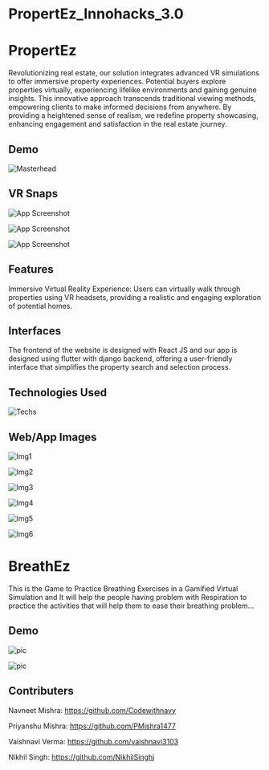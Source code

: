 
# PropertEz_Innohacks_3.0


# PropertEz

Revolutionizing real estate, our solution integrates advanced VR simulations to offer immersive property experiences. Potential buyers explore properties virtually, experiencing lifelike environments and gaining genuine insights. This innovative approach transcends traditional viewing methods, empowering clients to make informed decisions from anywhere. By providing a heightened sense of realism, we redefine property showcasing, enhancing engagement and satisfaction in the real estate journey.




## Demo


![Masterhead](https://res.cloudinary.com/dtasq49nr/image/upload/v1714337763/ezgif.com-optimize_kokfmx.gif)


## VR Snaps

![App Screenshot](https://res.cloudinary.com/dtasq49nr/image/upload/v1714326464/img2_qwpw3p.jpg)

![App Screenshot](https://res.cloudinary.com/dtasq49nr/image/upload/v1714326490/img3_xpa0cr.jpg)

![App Screenshot](https://res.cloudinary.com/dtasq49nr/image/upload/v1714326382/img1_kzmlcr.jpg)


## Features
Immersive Virtual Reality Experience: Users can virtually walk through properties using VR headsets, providing a realistic and engaging exploration of potential homes.
## Interfaces

The frontend of the website is designed with React JS and our app is designed using flutter with django backend, offering a user-friendly interface that simplifies the property search and selection process.
## Technologies Used

![Techs](https://res.cloudinary.com/dtasq49nr/image/upload/v1714360795/techstack_tekykx.jpg)
## Web/App Images


![Img1](https://res.cloudinary.com/dtasq49nr/image/upload/v1714365786/Screenshot_from_2024-04-29_10-06-44_nlortu.png)

![Img2](https://res.cloudinary.com/dtasq49nr/image/upload/v1714365785/Screenshot_from_2024-04-29_10-06-58_lpuow2.png)

![Img3](https://res.cloudinary.com/dtasq49nr/image/upload/v1714368580/123_zx2fik.png)

![Img4](https://res.cloudinary.com/dtasq49nr/image/upload/v1714368576/1234_ueiwtn.png)

![Img5](https://res.cloudinary.com/dtasq49nr/image/upload/v1714368564/12345_zhqyzr.png)

![Img6](https://res.cloudinary.com/dtasq49nr/image/upload/v1714368563/123456_iwwz6f.png)




# BreathEz

This is the Game to Practice Breathing Exercises in a Gamified Virtual Simulation and It will help the people having problem with Respiration to practice the activities that will help them to ease their breathing problem...


## Demo


![pic](https://res.cloudinary.com/dtasq49nr/image/upload/v1714367490/Breathing_Game-ezgif.com-video-to-gif-converter_qsf9bx.gif)


![pic](https://res.cloudinary.com/dtasq49nr/image/upload/v1714366584/breeth_tqvwvz.jpg)



## Contributers

Navneet Mishra: https://github.com/Codewithnavy


Priyanshu Mishra: https://github.com/PMishra1477


Vaishnavi Verma: https://github.com/vaishnavi3103


Nikhil Singh: https://github.com/NikhilSinghj
